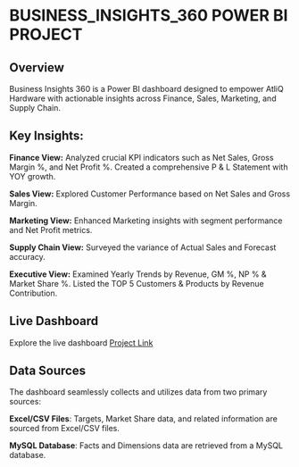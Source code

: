 # BUSINESS_INSIGHTS_360 POWER BI PROJECT

## Overview
Business Insights 360 is a Power BI dashboard designed to empower AtliQ Hardware with actionable insights across Finance, Sales, Marketing, and Supply Chain.

## Key Insights:

**Finance View:** Analyzed crucial KPI indicators such as Net Sales, Gross Margin %, and Net Profit %. Created a comprehensive P & L Statement with YOY growth.

**Sales View:** Explored Customer Performance based on Net Sales and Gross Margin.

**Marketing View:** Enhanced Marketing insights with segment performance and Net Profit metrics.

**Supply Chain View:** Surveyed the variance of Actual Sales and Forecast accuracy.

**Executive View:** Examined Yearly Trends by Revenue, GM %, NP % & Market Share %. Listed the TOP 5 Customers & Products by Revenue Contribution.


## Live Dashboard
Explore the live dashboard [Project Link](https://app.powerbi.com/view?r=eyJrIjoiMzUwZjYzODMtOTI2Yi00MjVkLWI3MGUtZWQxZGUxZDY2YzczIiwidCI6ImM2ZTU0OWIzLTVmNDUtNDAzMi1hYWU5LWQ0MjQ0ZGM1YjJjNCJ9)
## Data Sources
The dashboard seamlessly collects and utilizes data from two primary sources:

**Excel/CSV Files**: Targets, Market Share data, and related information are sourced from Excel/CSV files.

**MySQL Database**: Facts and Dimensions data are retrieved from a MySQL database.
